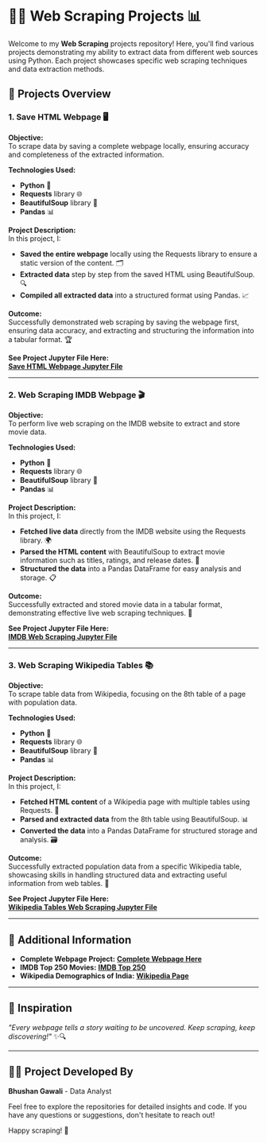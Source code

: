 # 🕵️‍♂️ **Web Scraping Projects** 📊

Welcome to my **Web Scraping** projects repository! Here, you'll find various projects demonstrating my ability to extract data from different web sources using Python. Each project showcases specific web scraping techniques and data extraction methods.

## 🚀 **Projects Overview**

### **1. Save HTML Webpage** 🖥️

**Objective:**  
To scrape data by saving a complete webpage locally, ensuring accuracy and completeness of the extracted information.

**Technologies Used:**  
- **Python** 🐍
- **Requests** library 🌐
- **BeautifulSoup** library 🍲
- **Pandas** 📊

**Project Description:**  
In this project, I:
- **Saved the entire webpage** locally using the Requests library to ensure a static version of the content. 🗂️
- **Extracted data** step by step from the saved HTML using BeautifulSoup. 🔍
- **Compiled all extracted data** into a structured format using Pandas. 📈

**Outcome:**  
Successfully demonstrated web scraping by saving the webpage first, ensuring data accuracy, and extracting and structuring the information into a tabular format. 🏆

**See Project Jupyter File Here:**  
[**Save HTML Webpage Jupyter File**](https://github.com/YourGitHubUsername/Web-Scraping)

---

### **2. Web Scraping IMDB Webpage** 🎬

**Objective:**  
To perform live web scraping on the IMDB website to extract and store movie data.

**Technologies Used:**  
- **Python** 🐍
- **Requests** library 🌐
- **BeautifulSoup** library 🍲
- **Pandas** 📊

**Project Description:**  
In this project, I:
- **Fetched live data** directly from the IMDB website using the Requests library. 🌍
- **Parsed the HTML content** with BeautifulSoup to extract movie information such as titles, ratings, and release dates. 🍿
- **Structured the data** into a Pandas DataFrame for easy analysis and storage. 📋

**Outcome:**  
Successfully extracted and stored movie data in a tabular format, demonstrating effective live web scraping techniques. 🚀

**See Project Jupyter File Here:**  
[**IMDB Web Scraping Jupyter File**](https://github.com/YourGitHubUsername/Web-Scraping-IMDB)

---

### **3. Web Scraping Wikipedia Tables** 📚

**Objective:**  
To scrape table data from Wikipedia, focusing on the 8th table of a page with population data.

**Technologies Used:**  
- **Python** 🐍
- **Requests** library 🌐
- **BeautifulSoup** library 🍲
- **Pandas** 📊

**Project Description:**  
In this project, I:
- **Fetched HTML content** of a Wikipedia page with multiple tables using Requests. 📜
- **Parsed and extracted data** from the 8th table using BeautifulSoup. 📊
- **Converted the data** into a Pandas DataFrame for structured storage and analysis. 🗃️

**Outcome:**  
Successfully extracted population data from a specific Wikipedia table, showcasing skills in handling structured data and extracting useful information from web tables. 🎯

**See Project Jupyter File Here:**  
[**Wikipedia Tables Web Scraping Jupyter File**](https://github.com/YourGitHubUsername/Web-Scraping-Wikipedia)

---

## 🔗 **Additional Information**

- **Complete Webpage Project:** [**Complete Webpage Here**](https://github.com/YourGitHubUsername/Web-Scraping)
- **IMDB Top 250 Movies:** [**IMDB Top 250**](https://www.imdb.com/chart/top/)
- **Wikipedia Demographics of India:** [**Wikipedia Page**](https://en.wikipedia.org/wiki/Demographics_of_India)

---

## 🎯 **Inspiration**

_"Every webpage tells a story waiting to be uncovered. Keep scraping, keep discovering!"_ ✨🔍

---

## 👨‍💻 **Project Developed By**

**Bhushan Gawali** - Data Analyst

Feel free to explore the repositories for detailed insights and code. If you have any questions or suggestions, don't hesitate to reach out!

Happy scraping! 🌟

